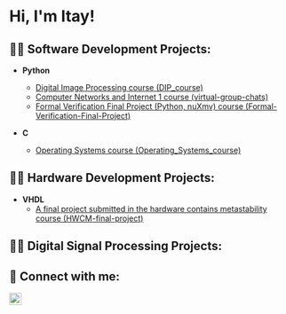 <h1>Hi, I'm Itay!</h1>

<h2>👨‍💻 Software Development Projects:</h2>

- <b>Python</b>
  - [Digital Image Processing course (DIP_course)](https://github.com/Itay-Goldberg/DIP_course)
  - [Computer Networks and Internet 1 course (virtual-group-chats)](https://github.com/Itay-Goldberg/virtual-group-chats)
  - [Formal Verification Final Project (Python, nuXmv) course (Formal-Verification-Final-Project)](https://github.com/Itay-Goldberg/Formal-Verification-Final-Project)

- <b>C</b>
  - [Operating Systems course (Operating_Systems_course)](https://github.com/Itay-Goldberg/Operating_Systems_course)
 
<h2>👨‍💻 Hardware Development Projects:</h2>

- <b>VHDL</b>
  - [A final project submitted in the hardware contains metastability course (HWCM-final-project)](https://github.com/Itay-Goldberg/HWCM-final-project)
 

<h2>👨‍💻 Digital Signal Processing Projects:</h2>

<h2> 🤳 Connect with me:</h2>

[<img align="left" alt="Itay Goldberg | LinkedIn" width="22px" src="https://cdn.jsdelivr.net/npm/simple-icons@v3/icons/linkedin.svg" />][linkedin]

[linkedin]: https://linkedin.com/in/itay-goldberg-027033213

<!--
**joshmadakor1/joshmadakor1** is a ✨ _special_ ✨ repository because its `README.md` (this file) appears on your GitHub profile.

Here are some ideas to get you started:

- 🔭 I’m currently working on ...
- 🌱 I’m currently learning ...
- 👯 I’m looking to collaborate on ...
- 🤔 I’m looking for help with ...
- 💬 Ask me about ...
- 📫 How to reach me: ...
- 😄 Pronouns: ...
- ⚡ Fun fact: ...
-->
